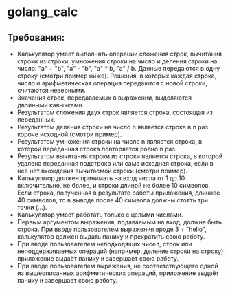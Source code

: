 # golang_calc

## Требования:

- Калькулятор умеет выполнять операции сложения строк, вычитания строки из строки, умножения строки на число и деления строки на число: "a" + "b", "a" - "b", "a" * b, "a" / b. Данные передаются в одну строку (смотри пример ниже). Решения, в которых каждая строка, число и арифметическая операция передаются с новой строки, считаются неверными.
- Значения строк, передаваемых в выражении, выделяются двойными кавычками.
- Результатом сложения двух строк является строка, состоящая из переданных.
- Результатом деления строки на число n является строка в n раз короче исходной (смотри пример).
- Результатом умножения строки на число n является строка, в которой переданная строка повторяется ровно n раз.
- Результатом вычитания строки из строки является строка, в которой удалена переданная подстрока или сама исходная строка, если в неё нет вхождения вычитаемой строки (смотри пример).
- Калькулятор должен принимать на вход числа от 1 до 10 включительно, не более, и строки длиной не более 10 символов. Если строка, полученная в результате работы приложения, длиннее 40 символов, то в выводе после 40 символа должны стоять три точки (...).
- Калькулятор умеет работать только с целыми числами.
- Первым аргументом выражения, подаваемым на вход, должна быть строка. При вводе пользователем выражения вроде 3 + "hello", калькулятор должен выдать панику и прекратить свою работу.
- При вводе пользователем неподходящих чисел, строк или неподдерживаемых операций (например, деление строки на строку) приложение выдаёт панику и завершает свою работу.
- При вводе пользователем выражения, не соответствующего одной из вышеописанных арифметических операций, приложение выдаёт панику и завершает свою работу.